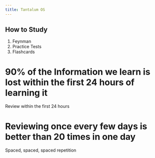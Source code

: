```yaml
---
title: Tantalum OS
---
```

## How to Study
1. Feynman
2. Practice Tests
3. Flashcards

# 90% of the Information we learn is lost within the first 24 hours of learning it 
Review within the first 24 hours


# Reviewing once every few days is better than 20 times in one day
Spaced, spaced, spaced repetition